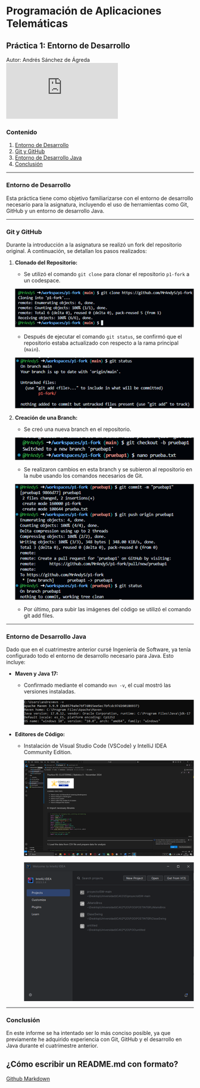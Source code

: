 # Programación de Aplicaciones Telemáticas

## Práctica 1: Entorno de Desarrollo

Autor: Andrés Sánchez de Ágreda
![Link al PDF de la práctica](https://github.com/MrAndy5/p1-fork/blob/main/P1.pdf)

### Contenido

1. [Entorno de Desarrollo](#entorno-de-desarrollo)
2. [Git y GitHub](#git-y-github)
3. [Entorno de Desarrollo Java](#entorno-de-desarrollo-java)
4. [Conclusión](#conclusion)

---

### Entorno de Desarrollo

Esta práctica tiene como objetivo familiarizarse con el entorno de desarrollo necesario para la asignatura, incluyendo el uso de herramientas como Git, GitHub y un entorno de desarrollo Java.

---

### Git y GitHub

Durante la introducción a la asignatura se realizó un fork del repositorio original. A continuación, se detallan los pasos realizados:

1. **Clonado del Repositorio:**
   - Se utilizó el comando `git clone` para clonar el repositorio `p1-fork` a un codespace.
     
   ![Ejemplo de comando git clone](images/git_clone.png)
   
   - Después de ejecutar el comando `git status`, se confirmó que el repositorio estaba actualizado con respecto a la rama principal (`main`).

   ![Ejemplo de comando git status](images/git_status.png)

3. **Creación de una Branch:**
   - Se creó una nueva branch en el repositorio.
  
   ![Ejemplo de creación de una nueva branch y archivo](images/git_branch.png)
     
   - Se realizaron cambios en esta branch y se subieron al repositorio en la nube usando los comandos necesarios de Git.

   ![Subida de actualizaciones](images/git_update.png)

   - Por último, para subir las imágenes del código se utilizó el comando git add files.
---

### Entorno de Desarrollo Java

Dado que en el cuatrimestre anterior cursé Ingeniería de Software, ya tenía configurado todo el entorno de desarrollo necesario para Java. Esto incluye:

- **Maven y Java 17:**
  - Confirmado mediante el comando `mvn -v`, el cual mostró las versiones instaladas.

    ![Resultado del comando mvn -v](images/mvn_version.png)

- **Editores de Código:**
  - Instalación de Visual Studio Code (VSCode) y IntelliJ IDEA Community Edition.
 
    ![Página principal de Vscode](images/vscode.png)

    ![Página de proyectos de IntelliJ](images/intelliJ.png)

---

### Conclusión

En este informe se ha intentado ser lo más conciso posible, ya que previamente he adquirido experiencia con Git, GitHub y el desarrollo en Java durante el cuatrimestre anterior.



## ¿Cómo escribir un README.md con formato?

[Github Markdown](https://docs.github.com/es/get-started/writing-on-github/getting-started-with-writing-and-formatting-on-github/basic-writing-and-formatting-syntax)
